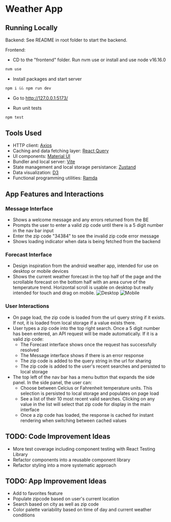 # Weather App

## Running Locally

Backend: See README in root folder to start the backend.

Frontend:

- CD to the "frontend" folder. Run nvm use or install and use node v16.16.0

```js
nvm use
```

- Install packages and start server

```js
npm i && npm run dev
```

- Go to http://127.0.0.1:5173/

- Run unit tests

```js
npm test
```

## Tools Used

- HTTP client: [Axios](https://axios-http.com/)
- Caching and data fetching layer: [React Query](https://tanstack.com/query/v4)
- UI components: [Material UI](https://mui.com/material-ui/getting-started/overview/)
- Bundler and local server: [Vite](https://vitejs.dev/)
- State management and local storage persistance: [Zustand](https://docs.pmnd.rs/zustand/getting-started/introduction)
- Data visualization: [D3](https://d3js.org/)
- Functional programming utilities: [Ramda](https://ramdajs.com/)

## App Features and Interactions

### Message Interface

- Shows a welcome message and any errors returned from the BE
- Prompts the user to enter a valid zip code until there is a 5 digit number in the nav bar input
- Enter the zip code "34384" to see the invalid zip code error message
- Shows loading indicator when data is being fetched from the backend

### Forecast Interface

- Design inspiration from the android weather app, intended for use on desktop or mobile devices
- Shows the current weather forecast in the top half of the page and the scrollable forecast on the bottom half with an area curve of the temperature trend. Horizontal scroll is usable on desktop but really intended for touch and drag on mobile.
  ![Desktop](https://lh3.googleusercontent.com/pw/AIL4fc9fT23IuuTgZ8d_lcp5oTknpL7OtXdQR88_waywcjc4jwD54mTMUhO4K-hvMJ94PYP-gpQaRFop13ibFu2i1dIqsyB2x805CCT-0wWtuSHpm3tzByWx0Tqw8nVuYHykcKNCRNfmP2zAUeE5HEip0nntYg=w3448-h1924-s-no?authuser=0)
  ![Mobile](https://shorturl.at/puG06)

### User Interactions

- On page load, the zip code is loaded from the url query string if it exists. If not, it is loaded from local storage if a value exists there.
- User types a zip code into the top right search. Once a 5 digit number has been entered, an API request will be made automatically. If it is a valid zip code:
  - The Forecast interface shows once the request has successfully resolved
  - The Message interface shows if there is an error response
  - The zip code is added to the query string in the url for sharing
  - The zip code is added to the user's recent searches and persisted to local storage
- The top left of the nav bar has a menu button that expands the side panel. In the side panel, the user can:
  - Choose between Celcius or Fahrenheit temperature units. This selection is persisted to local storage and populates on page load
  - See a list of their 10 most recent valid searches. Clicking on any value in the list will select that zip code for display in the main interface
  - Once a zip code has loaded, the response is cached for instant rendering when switching between cached values

## TODO: Code Improvement Ideas

- More test coverage including component testing with React Testing Library
- Refactor components into a reusable component library
- Refactor styling into a more systematic approach

## TODO: App Improvement Ideas

- Add to favorites feature
- Populate zipcode based on user's current location
- Search based on city as well as zip code
- Color palette variability based on time of day and current weather conditions
